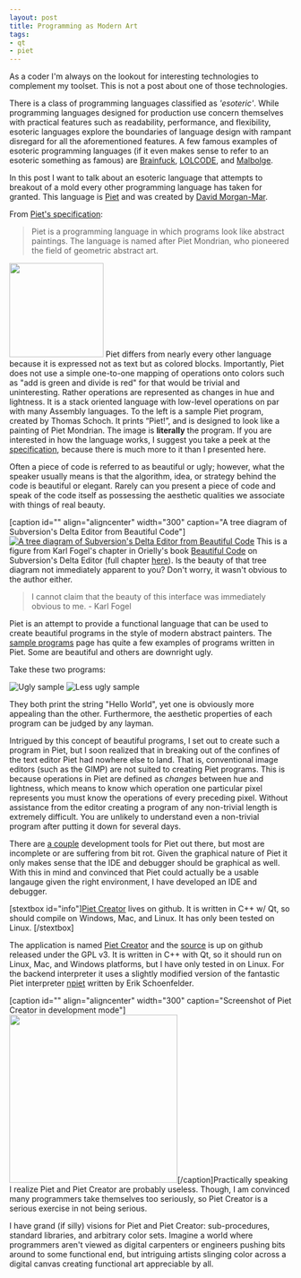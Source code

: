 ```yaml
---
layout: post
title: Programming as Modern Art
tags:
- qt
- piet
---
```

As a coder I'm always on the lookout for interesting technologies to complement my toolset. This is not a post about one of those technologies.

There is a class of programming languages classified as <em>'esoteric'</em>. While programming languages designed for production use concern themselves with practical features such as readability, performance, and flexibility, esoteric languages explore the boundaries of language design with rampant disregard for all the aforementioned features. A few famous examples of esoteric programming languages (if it even makes sense to refer to an esoteric something as famous) are <a href="http://www.muppetlabs.com/~breadbox/bf/">Brainfuck</a>, <a href="http://lolcode.com/">LOLCODE</a>, and <a href="http://en.wikipedia.org/wiki/Malbolge">Malbolge</a>.

In this post I want to talk about an esoteric language that attempts to breakout of a mold every other programming language has taken for granted. This language is <a href="http://www.dangermouse.net/esoteric/piet.html">Piet</a> and was created by <a href="http://www.dangermouse.net/">David Morgan-Mar</a>.

From <a href="http://www.dangermouse.net/esoteric/piet.html">Piet's specification</a>:
<blockquote>Piet is a programming language in which programs look like abstract paintings. The language is named after Piet Mondrian, who pioneered the field of geometric abstract art.</blockquote>

<img alt="" src="http://www.dangermouse.net/esoteric/piet/Piet-4.gif" title="Sample Piet program" class="alignleft" width="168" height="168" /> Piet differs from nearly every other language because it is expressed not as text but as colored blocks. Importantly, Piet does not use a simple one-to-one mapping of operations onto colors such as "add is green and divide is red" for that would be trivial and uninteresting. Rather operations are represented as changes in hue and lightness. It is a stack oriented language with low-level operations on par with many Assembly languages. To the left is a sample Piet program, created by Thomas Schoch. It prints “Piet!”, and is designed to look like a painting of Piet Mondrian. The image is <strong>literally</strong> the program. If you are interested in how the language works, I suggest you take a peek at the <a href="http://www.dangermouse.net/esoteric/piet.html">specification</a>, because there is much more to it than I presented here.

Often a piece of code is referred to as beautiful or ugly; however, what the speaker usually means is that the algorithm, idea, or strategy behind the code is beautiful or elegant. Rarely can you present a piece of code and speak of the code itself as possessing the aesthetic qualities we associate with things of real beauty.

[caption id="" align="aligncenter" width="300" caption="A tree diagram of Subversion's Delta Editor from Beautiful Code"]<a href="http://www.binaryelysium.com/images/beauty_0206.png" rel="lightbox">
![A tree diagram of Subversion's Delta Editor from Beautiful Code](http://www.binaryelysium.com/images/beauty_0206.png "A tree diagram of Subversion's Delta Editor from Beautiful Code")</a>
This is a figure from Karl Fogel's chapter in Orielly's book <a href="http://beautifulcode.oreillynet.com/" title="Beautiful Code the Book">Beautiful Code</a> on Subversion's Delta Editor (full chapter <a href="http://www.red-bean.com/kfogel/beautiful-code/bc-chapter-02.html" title="full chapter 2">here</a>). Is the beauty of that tree diagram not immediately apparent to you? Don't worry, it wasn't obvious to the author either.
<blockquote>I cannot claim that the beauty of this interface was immediately obvious to me. - Karl Fogel</blockquote>

Piet is an attempt to provide a functional language that can be used to create beautiful programs in the style of modern abstract painters. The <a href="http://www.dangermouse.net/esoteric/piet/samples.html" title="sample Piet programs">sample programs</a> page has quite a few examples of programs written in Piet. Some are beautiful and others are downright ugly.

Take these two programs:

<img src="http://www.dangermouse.net/esoteric/piet/Piet_hello_big.png" title="Ugly sample"/> <img src="http://www.dangermouse.net/esoteric/piet/hw1-11.gif" title="Less ugly sample"/>

They both print the string "Hello World", yet one is obviously more appealing than the other. Furthermore, the aesthetic properties of each program can be judged by any layman.

Intrigued by this concept of beautiful programs, I set out to create such a program in Piet, but I soon realized that in breaking out of the confines of the text editor Piet had nowhere else to land. That is, conventional image editors (such as the GIMP) are not suited to creating Piet programs. This is because operations in Piet are defined as <em>changes</em> between hue and lightness, which means to know which operation one particular pixel represents you must know the operations of every preceding pixel. Without assistance from the editor creating a program of any non-trivial length is extremely difficult. You are unlikely to understand even a non-trivial program after putting it down for several days.

There are <a href="http://www.dangermouse.net/esoteric/piet/tools.html" title="Piet tools">a couple</a> development tools for Piet out there, but most are incomplete or are suffering from bit rot. Given the graphical nature of Piet it only makes sense that the IDE and debugger should be graphical as well. With this in mind and convinced that Piet could actually be a usable langauge given the right environment, I have developed an IDE and debugger.

[stextbox id="info"]<a href="http://github.com/Ramblurr/PietCreator/wiki" title="Piet Creator">Piet Creator</a> lives on github. It is written in C++ w/ Qt, so should compile on Windows, Mac, and Linux. It has only been tested on Linux.
[/stextbox]

The application is named <a href="http://github.com/Ramblurr/PietCreator/wiki" title="Piet Creator">Piet Creator</a> and the <a href="https://github.com/Ramblurr/PietCreator" title="Piet Creator source">source</a> is up on github released under the GPL v3. It is written in C++ with Qt, so it should run on Linux, Mac, and Windows platforms, but I have only tested in on Linux. For the backend interpreter it uses a slightly modified version of the fantastic Piet interpreter <a href="http://www.bertnase.de/npiet/" title="npiet, the piet interpreter">npiet</a> written by Erik Schoenfelder.

[caption id="" align="aligncenter" width="300" caption="Screenshot of Piet Creator in development mode"]<a href="http://www.binaryelysium.com/images/pietcreator4.png" rel="lightbox"><img alt="" src="http://www.binaryelysium.com/images/pietcreator4.png" title="Piet Creator Screenshot" width="300" /></a>[/caption]Practically speaking I realize Piet and Piet Creator are probably useless. Though, I am convinced many programmers take themselves too seriously, so Piet Creator is a serious exercise in not being serious.

I have grand (if silly) visions for Piet and Piet Creator: sub-procedures, standard libraries, and arbitrary color sets. Imagine a world where programmers aren't viewed as digital carpenters or engineers pushing bits around to some functional end, but intriguing artists slinging color across a digital canvas creating functional art appreciable by all.
